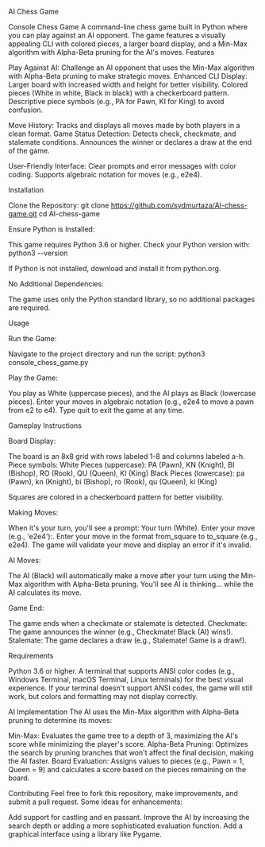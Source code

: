 AI Chess Game

Console Chess Game
A command-line chess game built in Python where you can play against an AI opponent. The game features a visually appealing CLI with colored pieces, a larger board display, and a Min-Max algorithm with Alpha-Beta pruning for the AI's moves.
Features

Play Against AI: Challenge an AI opponent that uses the Min-Max algorithm with Alpha-Beta pruning to make strategic moves.
Enhanced CLI Display:
Larger board with increased width and height for better visibility.
Colored pieces (White in white, Black in black) with a checkerboard pattern.
Descriptive piece symbols (e.g., PA for Pawn, KI for King) to avoid confusion.


Move History: Tracks and displays all moves made by both players in a clean format.
Game Status Detection:
Detects check, checkmate, and stalemate conditions.
Announces the winner or declares a draw at the end of the game.


User-Friendly Interface:
Clear prompts and error messages with color coding.
Supports algebraic notation for moves (e.g., e2e4).



Installation

Clone the Repository:
git clone  https://github.com/sydmurtaza/AI-chess-game.git
cd AI-chess-game


Ensure Python is Installed:

This game requires Python 3.6 or higher. Check your Python version with:
python3 --version


If Python is not installed, download and install it from python.org.


No Additional Dependencies:

The game uses only the Python standard library, so no additional packages are required.



Usage

Run the Game:

Navigate to the project directory and run the script:
python3 console_chess_game.py




Play the Game:

You play as White (uppercase pieces), and the AI plays as Black (lowercase pieces).
Enter your moves in algebraic notation (e.g., e2e4 to move a pawn from e2 to e4).
Type quit to exit the game at any time.



Gameplay Instructions

Board Display:

The board is an 8x8 grid with rows labeled 1-8 and columns labeled a-h.
Piece symbols:
White Pieces (uppercase): PA (Pawn), KN (Knight), BI (Bishop), RO (Rook), QU (Queen), KI (King)
Black Pieces (lowercase): pa (Pawn), kn (Knight), bi (Bishop), ro (Rook), qu (Queen), ki (King)


Squares are colored in a checkerboard pattern for better visibility.


Making Moves:

When it's your turn, you'll see a prompt: Your turn (White). Enter your move (e.g., 'e2e4'):.
Enter your move in the format from_square to to_square (e.g., e2e4).
The game will validate your move and display an error if it's invalid.


AI Moves:

The AI (Black) will automatically make a move after your turn using the Min-Max algorithm with Alpha-Beta pruning.
You'll see AI is thinking... while the AI calculates its move.


Game End:

The game ends when a checkmate or stalemate is detected.
Checkmate: The game announces the winner (e.g., Checkmate! Black (AI) wins!).
Stalemate: The game declares a draw (e.g., Stalemate! Game is a draw!).


Requirements

Python 3.6 or higher.
A terminal that supports ANSI color codes (e.g., Windows Terminal, macOS Terminal, Linux terminals) for the best visual experience.
If your terminal doesn't support ANSI codes, the game will still work, but colors and formatting may not display correctly.



AI Implementation
The AI uses the Min-Max algorithm with Alpha-Beta pruning to determine its moves:

Min-Max: Evaluates the game tree to a depth of 3, maximizing the AI's score while minimizing the player's score.
Alpha-Beta Pruning: Optimizes the search by pruning branches that won't affect the final decision, making the AI faster.
Board Evaluation: Assigns values to pieces (e.g., Pawn = 1, Queen = 9) and calculates a score based on the pieces remaining on the board.

Contributing
Feel free to fork this repository, make improvements, and submit a pull request. Some ideas for enhancements:

Add support for castling and en passant.
Improve the AI by increasing the search depth or adding a more sophisticated evaluation function.
Add a graphical interface using a library like Pygame.

